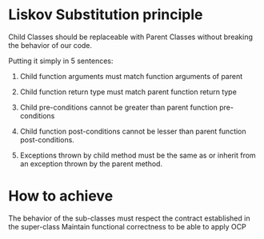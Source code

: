 # Liskov Substitution principle

Child Classes should be replaceable with Parent Classes without breaking the behavior of our code.

Putting it simply in 5 sentences:

1. Child function arguments must match function arguments of parent

2. Child function return type must match parent function return type

3. Child pre-conditions cannot be greater than parent function pre-conditions

4. Child function post-conditions cannot be lesser than parent function post-conditions.

5. Exceptions thrown by child method must be the same as or inherit from an exception thrown by the parent method.


# How to achieve
The behavior of the sub-classes must respect the contract established in the super-class
Maintain functional correctness to be able to apply OCP
